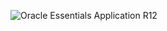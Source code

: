 
![Oracle Essentials Application R12](https://user-images.githubusercontent.com/36210723/126790147-ff0a6c0f-75bf-463f-b60b-fa0364f1bdac.jpg)
